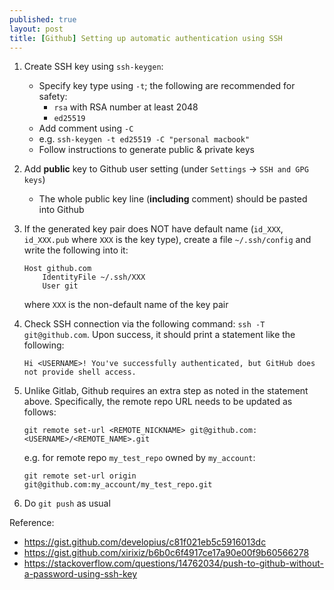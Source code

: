 ```yaml
---
published: true
layout: post
title: [Github] Setting up automatic authentication using SSH
---
```


1.  Create SSH key using `ssh-keygen`:
    - Specify key type using `-t`; the following are recommended for safety:
        - `rsa` with RSA number at least 2048
        - `ed25519`
    - Add comment using `-C`
    - e.g. `ssh-keygen -t ed25519 -C "personal macbook"`
    - Follow instructions to generate public & private keys

2.  Add **public** key to Github user setting (under `Settings` -> `SSH and GPG keys`)
    - The whole public key line (**including** comment) should be pasted into Github

3.  If the generated key pair does NOT have default name (`id_XXX`, `id_XXX.pub` where `XXX` is the key type),
    create a file `~/.ssh/config` and write the following into it:
    ```
    Host github.com
        IdentityFile ~/.ssh/XXX
        User git
    ```
    where `XXX` is the non-default name of the key pair

4.  Check SSH connection via the following command: `ssh -T git@github.com`.
    Upon success, it should print a statement like the following:
    ```
    Hi <USERNAME>! You've successfully authenticated, but GitHub does not provide shell access.
    ```

5.  Unlike Gitlab, Github requires an extra step as noted in the statement above.
    Specifically, the remote repo URL needs to be updated as follows:
    ```
    git remote set-url <REMOTE_NICKNAME> git@github.com:<USERNAME>/<REMOTE_NAME>.git
    ```
    e.g. for remote repo `my_test_repo` owned by `my_account`:
    ```
    git remote set-url origin git@github.com:my_account/my_test_repo.git
    ```

6.  Do `git push` as usual


Reference:
- <https://gist.github.com/developius/c81f021eb5c5916013dc>
- <https://gist.github.com/xirixiz/b6b0c6f4917ce17a90e00f9b60566278>
- <https://stackoverflow.com/questions/14762034/push-to-github-without-a-password-using-ssh-key>
